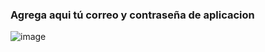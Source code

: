 ### Agrega aqui tú correo y contraseña de aplicacion

![image](https://github.com/Sebastian9751/API-.NET/assets/85807291/85828f45-47a4-4605-86f5-78783f5ddb6b)



